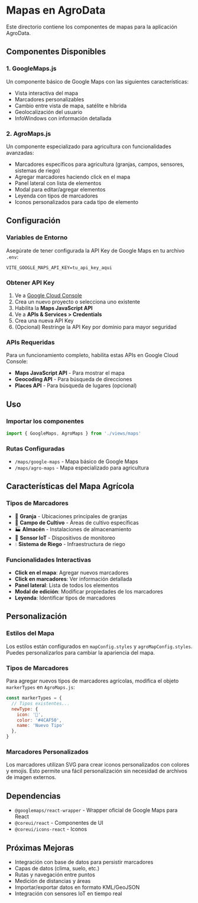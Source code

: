 # Mapas en AgroData

Este directorio contiene los componentes de mapas para la aplicación AgroData.

## Componentes Disponibles

### 1. GoogleMaps.js
Un componente básico de Google Maps con las siguientes características:
- Vista interactiva del mapa
- Marcadores personalizables
- Cambio entre vista de mapa, satélite e híbrida
- Geolocalización del usuario
- InfoWindows con información detallada

### 2. AgroMaps.js
Un componente especializado para agricultura con funcionalidades avanzadas:
- Marcadores específicos para agricultura (granjas, campos, sensores, sistemas de riego)
- Agregar marcadores haciendo click en el mapa
- Panel lateral con lista de elementos
- Modal para editar/agregar elementos
- Leyenda con tipos de marcadores
- Iconos personalizados para cada tipo de elemento

## Configuración

### Variables de Entorno
Asegúrate de tener configurada la API Key de Google Maps en tu archivo `.env`:

```env
VITE_GOOGLE_MAPS_API_KEY=tu_api_key_aqui
```

### Obtener API Key
1. Ve a [Google Cloud Console](https://console.cloud.google.com/)
2. Crea un nuevo proyecto o selecciona uno existente
3. Habilita la **Maps JavaScript API**
4. Ve a **APIs & Services > Credentials**
5. Crea una nueva API Key
6. (Opcional) Restringe la API Key por dominio para mayor seguridad

### APIs Requeridas
Para un funcionamiento completo, habilita estas APIs en Google Cloud Console:
- **Maps JavaScript API** - Para mostrar el mapa
- **Geocoding API** - Para búsqueda de direcciones
- **Places API** - Para búsqueda de lugares (opcional)

## Uso

### Importar los componentes
```javascript
import { GoogleMaps, AgroMaps } from './views/maps'
```

### Rutas Configuradas
- `/maps/google-maps` - Mapa básico de Google Maps
- `/maps/agro-maps` - Mapa especializado para agricultura

## Características del Mapa Agrícola

### Tipos de Marcadores
- 🚜 **Granja** - Ubicaciones principales de granjas
- 🌾 **Campo de Cultivo** - Áreas de cultivo específicas
- 🏭 **Almacén** - Instalaciones de almacenamiento
- 📡 **Sensor IoT** - Dispositivos de monitoreo
- 💧 **Sistema de Riego** - Infraestructura de riego

### Funcionalidades Interactivas
- **Click en el mapa**: Agregar nuevos marcadores
- **Click en marcadores**: Ver información detallada
- **Panel lateral**: Lista de todos los elementos
- **Modal de edición**: Modificar propiedades de los marcadores
- **Leyenda**: Identificar tipos de marcadores

## Personalización

### Estilos del Mapa
Los estilos están configurados en `mapConfig.styles` y `agroMapConfig.styles`. Puedes personalizarlos para cambiar la apariencia del mapa.

### Tipos de Marcadores
Para agregar nuevos tipos de marcadores agrícolas, modifica el objeto `markerTypes` en `AgroMaps.js`:

```javascript
const markerTypes = {
  // Tipos existentes...
  newType: { 
    icon: '🌱', 
    color: '#4CAF50', 
    name: 'Nuevo Tipo' 
  },
}
```

### Marcadores Personalizados
Los marcadores utilizan SVG para crear iconos personalizados con colores y emojis. Esto permite una fácil personalización sin necesidad de archivos de imagen externos.

## Dependencias

- `@googlemaps/react-wrapper` - Wrapper oficial de Google Maps para React
- `@coreui/react` - Componentes de UI
- `@coreui/icons-react` - Iconos

## Próximas Mejoras

- Integración con base de datos para persistir marcadores
- Capas de datos (clima, suelo, etc.)
- Rutas y navegación entre puntos
- Medición de distancias y áreas
- Importar/exportar datos en formato KML/GeoJSON
- Integración con sensores IoT en tiempo real
